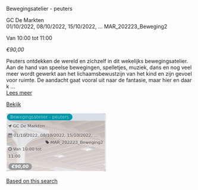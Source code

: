 Bewegingsatelier - peuters

GC De Markten  
01/10/2022, 08/10/2022, 15/10/2022, ... MAR\_202223\_Beweging2  

Van 10:00 tot 11:00

*€90,00*

  

Peuters ontdekken de wereld en zichzelf in dit wekelijks bewegingsatelier. Aan de hand van speelse bewegingen, spelletjes, muziek, dans en nog veel meer wordt gewerkt aan het lichaamsbewustzijn van het kind en zijn gevoel voor ruimte. De aandacht gaat vooral uit naar de fantasie, maar hier en daar k  ...  
[Lees meer](https://tickets.vgc.be/activity/subscribe/MAR_202223_Beweging2)

[Bekijk](https://tickets.vgc.be/activity/subscribe/MAR_202223_Beweging2)

![](80214.png)

[Based on this search](https://tickets.vgc.be/activity/index?&vrijeplaatsen=1&Age%5B%5D=3%2C5&entity=244)